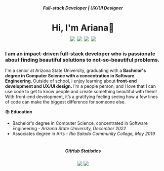 <h5 align="center">Full-stack Developer | UX/UI Designer</h5>
<h1 align="center">Hi, I'm Ariana👋 <br>
  <img src="https://img.shields.io/badge/Code-React-cornflowerblue.svg" />
  <img src="https://img.shields.io/badge/Code-%20Javascript-cornflowerblue.svg" />
  <img src="https://img.shields.io/badge/Code-%20HTML-cornflowerblue.svg" />
  <img src="https://img.shields.io/badge/Code-%20CSS-cornflowerblue.svg" />
</h1>

<h3>I am an impact-driven full-stack developer who is passionate about finding beautiful solutions to not-so-beautiful problems.</h3>
<p>I'm a senior at Arizona State University, graduating with a <strong>Bachelor's degree in Computer Science with a concentration in Software Engineering. </strong>Outside of school, I enjoy learning about <strong>front-end development and UX/UI design.</strong> I’m a people person, and I love that I can use code to get to know people and create something beautiful with them! With front-end development, it’s a gratifying feeling seeing how a few lines of code can make the biggest difference for someone else.</p>

📚 <strong>Education</strong> <br>
  - Bachelor's degree in Computer Science, concentrated in Software Engineering - <em>Arizona State University, December 2022</em>
  - Associates degree in Arts - <em>Rio Salado Community College, May 2019</em>


<h1> </h1>
<h5 align="center">GitHub Statistics</h5>

<p align="center">
  <img src="https://github-readme-stats.vercel.app/api/top-langs/?username=arianadaris&theme=tokyonight" />
  <img src="https://github-readme-stats.vercel.app/api?username=arianadaris&show_icons=true&theme=tokyonight" /> 
</p>  
